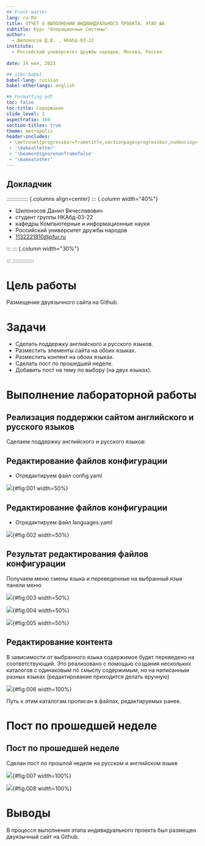 ```yaml
---
## Front matter
lang: ru-RU
title: ОТЧЕТ О ВЫПОЛНЕНИИ ИНДИВИДУАЛЬНОГО ПРОЕКТА. ЭТАП №6
subtitle: Курс "Операционные Системы"
author:
  - Шилоносов Д.В. , НКАбд-03-22
institute:
  - Российский университет дружбы народов, Москва, Россия
  
date: 14 мая, 2023

## i18n babel
babel-lang: russian
babel-otherlangs: english

## Formatting pdf
toc: false
toc-title: Содержание
slide_level: 2
aspectratio: 169
section-titles: true
theme: metropolis
header-includes:
 - \metroset{progressbar=frametitle,sectionpage=progressbar,numbering=fraction}
 - '\makeatletter'
 - '\beamer@ignorenonframefalse'
 - '\makeatother'
---
```



## Докладчик

:::::::::::::: {.columns align=center}
::: {.column width="40%"}

  * Шилоносов Данил Вячеславович
  * студент группы НКАбд-03-22
  * кафедры Компьютерные и информационные науки 
  * Российский университет дружбы народов
  * [1132221810@pfur.ru](mailto:1132221810@pfur.ru)
  

:::
::: {.column width="30%"}


:::
::::::::::::::


# Цель работы
Размещение двуязычного сайта на Github.

# Задачи 
- Сделать поддержку английского и русского языков.
- Разместить элементы сайта на обоих языках.
- Разместить контент на обоих языках.
- Сделать пост по прошедшей неделе.
- Добавить пост на тему по выбору (на двух языках).

# Выполнение лабораторной работы
## Реализация поддержки сайтом английского и русского языков
Сделаем поддержку английского и русского языков:

## Редактирование файлов конфигурации
- Отредактируем файл config.yaml

![](image/1.png){#fig:001 width=50%}

## Редактирование файлов конфигурации
- Отредактируем файл languages.yaml

![](image/2.png){#fig:002 width=50%}

## Результат редактирования файлов конфигурации
Получаем меню смены языка и переведенные на выбранный язык панели меню

![](image/3.png){#fig:003 width=50%}

![](image/4.png){#fig:004 width=50%}

![](image/5.png){#fig:005 width=50%}

## Редактирование контента
В зависимости от выбранного языка содержимое будет переведено на соответствующий. Это реализовано с помощью создания нескольких каталогов с одинаковым по смыслу содержимым, но на написанным разных языках (редактирование приходится делать вручную)

![](image/6.png){#fig:006 width=100%}

Путь к этим каталогам прописан в файлах, редактируемых ранее.

# Пост по прошедшей неделе
## Пост по прошедшей неделе
Сделан пост по прошлой неделе на русском и английском языке

![](image/7.png){#fig:007 width=100%}

![](image/8.png){#fig:008 width=100%}


# Выводы
В процессе выполнения этапа индивидуального проекта был размещен двуязычный сайт на Github.
